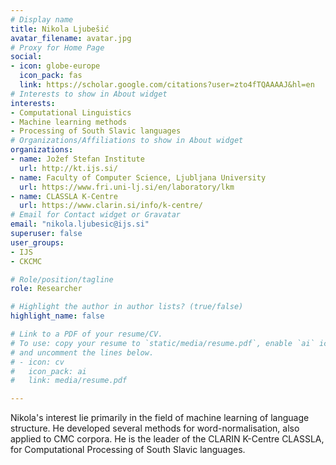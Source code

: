 ```yaml
---
# Display name
title: Nikola Ljubešić
avatar_filename: avatar.jpg
# Proxy for Home Page
social:
- icon: globe-europe
  icon_pack: fas
  link: https://scholar.google.com/citations?user=zto4fTQAAAAJ&hl=en
# Interests to show in About widget
interests:
- Computational Linguistics
- Machine learning methods
- Processing of South Slavic languages
# Organizations/Affiliations to show in About widget
organizations:
- name: Jožef Stefan Institute
  url: http://kt.ijs.si/
- name: Faculty of Computer Science, Ljubljana University
  url: https://www.fri.uni-lj.si/en/laboratory/lkm
- name: CLASSLA K-Centre
  url: https://www.clarin.si/info/k-centre/
# Email for Contact widget or Gravatar
email: "nikola.ljubesic@ijs.si"
superuser: false
user_groups:
- IJS
- CKCMC 

# Role/position/tagline
role: Researcher

# Highlight the author in author lists? (true/false)
highlight_name: false

# Link to a PDF of your resume/CV.
# To use: copy your resume to `static/media/resume.pdf`, enable `ai` icons in `params.toml`, 
# and uncomment the lines below.
# - icon: cv
#   icon_pack: ai
#   link: media/resume.pdf

---
```

Nikola's interest lie primarily in the field of machine learning of language structure.
He developed several methods for word-normalisation, also applied to CMC corpora.
He is the leader of the CLARIN K-Centre CLASSLA, for Computational Processing of South Slavic languages.
